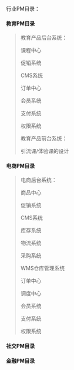 行业PM目录：



#### 教育PM目录

> 教育产品后台系统：
>
> 课程中心
>
> 促销系统
>
> CMS系统
>
> 订单中心
>
> 会员系统
>
> 支付系统
>
> 权限系统
>
>
>
> 教育产品前台系统：
>
> 引流课/体验课的设计
>
>





#### 电商PM目录

> 电商后台系统：
>
> 商品中心
>
> 促销系统
>
> CMS系统
>
> 库存系统
>
> 物流系统
>
> 采购系统
>
> WMS仓库管理系统
>
> 订单中心
>
> 调度中心
>
> 会员系统
>
> 支付系统
>
> 权限系统
>
>
>
>



#### 社交PM目录





#### 金融PM目录